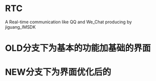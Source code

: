 # RTC
A Real-time communication like QQ and We_Chat producing by jiguang_IMSDK

# OLD分支下为基本的功能加基础的界面
# NEW分支下为界面优化后的
